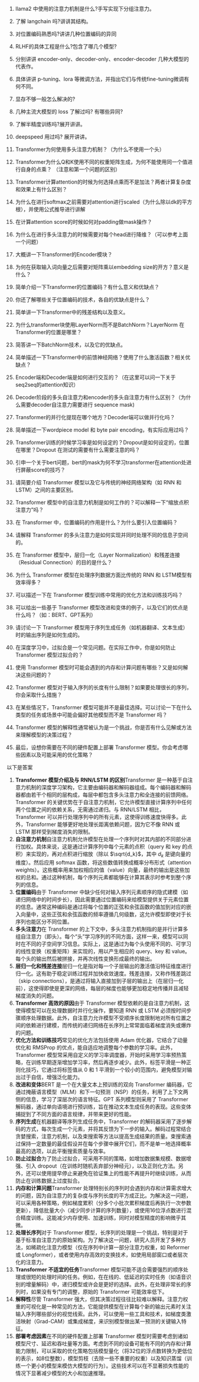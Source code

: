 1. llama2 中使用的注意力机制是什么?手写实现下分组注意力。  
    
2. 了解 langchain 吗?讲讲其结构。  
    
3. 对位置编码熟悉吗?讲讲几种位置编码的异同  
    
4. RLHF的具体工程是什么?包含了哪几个模型?  
    
5. 分别讲讲 encoder-only、decoder-only、encoder-decoder 几种大模型的代表作。  
    
6. 具体讲讲 p-tuning、lora 等微调方法，并指出它们与传统fine-tuning微调有何不同。  
    
7. 显存不够一般怎么解决的?  
    
8. 几种主流大模型的 loss 了解过吗? 有哪些异同?  
    
9. 了解半精度训练吗?展开讲讲。  
    
10. deepspeed 用过吗? 展开讲讲。


1. Transformer为何使用多头注意力机制？（为什么不使用一个头）
2. Transformer为什么Q和K使用不同的权重矩阵生成，为何不能使用同一个值进行自身的点乘？ （注意和第一个问题的区别）
3. Transformer计算attention的时候为何选择点乘而不是加法？两者计算复杂度和效果上有什么区别？
4. 为什么在进行softmax之前需要对attention进行scaled（为什么除以dk的平方根），并使用公式推导进行讲解
5. 在计算attention score的时候如何对padding做mask操作？
6. 为什么在进行多头注意力的时候需要对每个head进行降维？（可以参考上面一个问题）
7. 大概讲一下Transformer的Encoder模块？
8. 为何在获取输入词向量之后需要对矩阵乘以embedding size的开方？意义是什么？
9. 简单介绍一下Transformer的位置编码？有什么意义和优缺点？
10. 你还了解哪些关于位置编码的技术，各自的优缺点是什么？
11. 简单讲一下Transformer中的残差结构以及意义。
12. 为什么transformer块使用LayerNorm而不是BatchNorm？LayerNorm 在Transformer的位置是哪里？
13. 简答讲一下BatchNorm技术，以及它的优缺点。
14. 简单描述一下Transformer中的前馈神经网络？使用了什么激活函数？相关优缺点？
15. Encoder端和Decoder端是如何进行交互的？（在这里可以问一下关于seq2seq的attention知识）
16. Decoder阶段的多头自注意力和encoder的多头自注意力有什么区别？（为什么需要decoder自注意力需要进行 sequence mask)
17. Transformer的并行化提现在哪个地方？Decoder端可以做并行化吗？
18. 简单描述一下wordpiece model 和 byte pair encoding，有实际应用过吗？
19. Transformer训练的时候学习率是如何设定的？Dropout是如何设定的，位置在哪里？Dropout 在测试的需要有什么需要注意的吗？
20. 引申一个关于bert问题，bert的mask为何不学习transformer在attention处进行屏蔽score的技巧？
21. 请简要介绍 Transformer 模型以及它与传统的神经网络架构（如 RNN 和 LSTM）之间的主要区别。
22. Transformer 模型中的自注意力机制是如何工作的？可以解释一下“缩放点积注意力”吗？
23. 在 Transformer 中，位置编码的作用是什么？为什么要引入位置编码？
24. 请解释 Transformer 的多头注意力是如何实现并同时处理不同的信息子空间的。
25. 在 Transformer 模型中，层归一化（Layer Normalization）和残差连接（Residual Connection）的目的是什么？
26. 为什么 Transformer 模型在处理序列数据方面比传统的 RNN 和 LSTM模型有效率得多？
27. 可以描述一下在 Transformer 模型训练中常用的优化方法和训练技巧吗？
28. 可以给出一些基于 Transformer 模型改进和变体的例子，以及它们的优点是什么吗？（如：BERT、GPT系列）
29. 请讨论一下 Transformer 模型用于序列生成任务（如机器翻译、文本生成）时的输出序列是如何生成的。
30. 在深度学习中，过拟合是一个常见问题。在实际工作中，你是如何防止 Transformer 模型过拟合的？
31. 使用 Transformer 模型时可能会遇到的内存和计算问题有哪些？又是如何解决这些问题的？
32. Transformer 模型对于输入序列的长度有什么限制？如果要处理很长的序列，你会采取什么措施？
33. 在某些情况下，Transformer 模型可能并不是最佳选择。可以讨论一下在什么类型的任务或场景中可能会偏好其他模型而不是 Transformer 吗？
34. Transformer 模型的解释性通常被认为是一个挑战，你是否有什么见解或方法来理解模型的决策过程？
35. 最后，设想你需要在不同的硬件配置上部署 Transformer 模型。你会考虑哪些因素以及可能采用的优化策略？

以下是答案

1. **Transformer 模型介绍及与 RNN/LSTM 的区别**Transformer 是一种基于自注意力机制的深度学习架构，它主要由编码器和解码器组成。每个编码器和解码器都由若干个相同的层构成，每层中都包含多头注意力和全连接的前馈网络。Transformer 的关键优势在于自注意力机制，它允许模型直接计算序列中任何两个位置之间的依赖关系，无需通过递归。与 RNN/LSTM 相比，Transformer 可以并行处理序列中的所有元素，这使得训练速度快得多。此外，Transformer 能够更好地处理长距离依赖问题，因为它不像 RNN 或 LSTM 那样受到梯度消失的限制。
2. **自注意力机制**自注意力机制允许模型在处理一个序列时对其内部的不同部分进行加权。具体来说，这是通过计算序列中每个元素的点积（query 和 key 的点积）来实现的，再对点积进行缩放（除以 $\sqrt{d_k}$，其中 $d_k$ 是键向量的维度）。然后应用 softmax 函数，将这些数值转换成概率分布形式（attention weights）。这些概率用来加权相应的值（value）向量，最终的输出是这些加权的总和。通过这种机制，每个序列元素都能够在计算其表示时参考到整个序列的信息。
3. **位置编码**由于 Transformer 中缺少任何对输入序列元素顺序的隐式建模（如递归网络中的时间步长），因此需要通过位置编码来给模型提供关于元素位置的信息。通常这种编码是通过将每个位置的正弦和余弦函数的值加到对应的嵌入向量中，这些正弦和余弦函数的频率遵循几何级数，这允许模型即使对于长序列也能区分不同位置。
4. **多头注意力**在 Transformer 的上下文中，多头注意力机制指的是并行计算多组自注意力（即头）。每个“头”学习序列的不同方面，这样一来，模型可以同时在不同的子空间学习信息。实际上，这是通过为每个头使用不同的、可学习的线性变换（权重矩阵）来实现的，用以产生相应的 query、key 和 value。每个头的输出然后被拼接，并再次线性变换形成最终的输出。
5. **层归一化和残差连接**层归一化是指对每一个子层输出的激活值沿特征维度进行归一化。这有助于稳定训练过程并加快收敛速度。残差连接，又称作残差跳过（skip connections），是通过将输入直接加到子层的输出上（在层归一化前），这使得即使是更深的网络，每层的梯度也能够更加稳定地传播并且减轻梯度消失的问题。
6. **Transformer 高效的原因**由于 Transformer 模型依赖的是自注意力机制，这使得模型可以在处理数据时并行化操作，要知道 RNN 或 LSTM 必须按时间步骤顺序处理数据。此外，自注意力允许模型不受顺序长度限制地对所有位置之间的依赖进行建模，而传统的递归网络在长序列上常常面临着梯度消失或爆炸的问题。
7. **优化方法和训练技巧**常见的优化方法包括使用 Adam 优化器，它结合了动量优化和 RMSProp 的优点，能自适应地调整每个参数的学习率。此外，Transformer 模型常采用自定义的学习率调度器，开始时采用学习率预热策略，在训练早期逐渐增加学习率，然后再逐步减少。此外，标签平滑是一种正则化技巧，它通过将标签值从 0 和 1 平滑到一个较小的范围内，避免模型对输出过于自信，增强泛化能力。
8. **改进和变体**BERT 是一个在大量文本上预训练的双向 Transformer 编码器，它通过掩蔽语言模型（MLM）和下一句预测（NSP）的任务，利用了上下文两侧的信息，学习了深层次的语言特征。GPT 系列模型则采用了 Transformer 解码器，通过单向语境进行预训练，旨在推动文本生成任务的表现。这些变体捕捉到了不同方面的语言规律，并带来更好的性能。
9. **序列生成**在机器翻译等序列生成任务中，Transformer 的解码器采用了逐步解码的方式，每次生成一个元素，并将其反馈为下一步的输入。解码过程常结合贪婪搜索，注意力机制，以及束搜索等方法以提高生成结果的质量。束搜索通过保持一定数量的最佳假设并在每个步骤中展开它们，而不是单一地选择概率最高的选项，以此平衡搜索质量与效率。
10. **防止过拟合**为了防止过拟合，可采用不同的策略，如增加数据集规模、数据增强、引入 dropout（在训练时随机丢弃部分神经元），以及正则化方法。另外，还可以使用提早停止来避免在验证集上的性能不再提升时继续训练，从而防止在训练数据上过度拟合。
11. **内存和计算问题**Transformer 处理特别长的序列时会遇到内存和计算需求增大的问题，因为自注意力的复杂度与序列长度的平方成正比。为解决这一问题，可以采用各种策略，例如梯度累积（分多个小批次累积梯度后再执行一次参数更新），降低批量大小（减少同步计算的序列数量），或使用16位浮点数进行混合精度训练。这能减少内存使用、加速训练，同时对模型精度的影响微乎其微。
12. **处理长序列**对于 Transformer 模型，长序列的处理是一个挑战，特别是对于基于标准自注意力的原始架构。为了解决这一问题，研究人员开发了多种方法，如稀疏化注意力模型（仅在序列中计算一部分注意力权重，如 Reformer 或 Longformer），或者使用内存高效的变换技术，如使用局部窗口或者层次化的注意力。
13. **Transformer 不适宜的任务**Transformer 模型可能不适合需要强烈的顺序处理或很短的处理时间的任务。例如，在在线的、低延迟的实时任务（如语音识别的增量解码）中，递归模型或许会是更好的选择。此外，在处理非常长的序列时，如果没有专门的调整，原始的 Transformer 可能效率低下。
14. **解释性**尽管 Transformer 强大，但其决策过程往往比较难以解释。注意力权重的可视化是一种常见的方法，它能提供模型在计算每个新的输出元素时关注输入序列哪些部分的视觉线索。此外，可以使用一些工具和技术，如梯度类激活映射（Grad-CAM）或集成梯度，来识别模型做出某一预测的关键输入特征。
15. **部署考虑因素**在不同的硬件配置上部署 Transformer 模型时需要考虑到诸如模型尺寸、延迟和吞吐量等方面。考虑到不同的设备可能有不同的内存和计算能力限制，可以采取的优化策略包括模型量化（将32位的浮点数转换为更低位的表示，如8位整数），模型剪枝（去除一些不重要的权重）以及知识蒸馏（训练一个更小的模型来模仿大模型的行为）。这些技术可以在不显著损失性能的情况下显著减少模型的大小和加速推理。